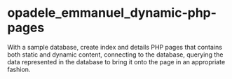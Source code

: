 # opadele_emmanuel_dynamic-php-pages
With a sample database, create index and details PHP pages that contains both static and dynamic content, connecting to the database, querying the data represented in the database to bring it onto the page in an appropriate fashion.
